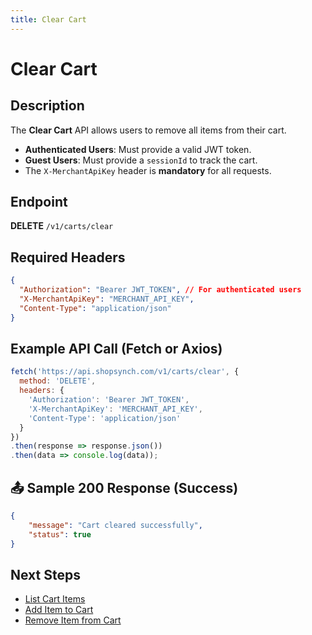 ```yaml
---
title: Clear Cart
---
```


# Clear Cart

##  Description
The **Clear Cart** API allows users to remove all items from their cart.

- **Authenticated Users**: Must provide a valid JWT token.
- **Guest Users**: Must provide a `sessionId` to track the cart.
- The `X-MerchantApiKey` header is **mandatory** for all requests.

##  Endpoint
**DELETE** `/v1/carts/clear`

##  Required Headers
```json
{
  "Authorization": "Bearer JWT_TOKEN", // For authenticated users
  "X-MerchantApiKey": "MERCHANT_API_KEY",
  "Content-Type": "application/json"
}
```

##  Example API Call (Fetch or Axios)
```javascript
fetch('https://api.shopsynch.com/v1/carts/clear', {
  method: 'DELETE',
  headers: {
    'Authorization': 'Bearer JWT_TOKEN',
    'X-MerchantApiKey': 'MERCHANT_API_KEY',
    'Content-Type': 'application/json'
  }
})
.then(response => response.json())
.then(data => console.log(data));
```

## 📤 Sample 200 Response (Success)
```json
{
    "message": "Cart cleared successfully",
    "status": true
}
```

##  Next Steps
- [List Cart Items](./list-cart-items.md)
- [Add Item to Cart](./add-item-to-cart.md)
- [Remove Item from Cart](./remove-cart-item.md)
